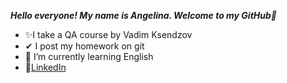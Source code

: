 ***Hello everyone! My name is Angelina. Welcome to my GitHub👋***
+ ✨I take a QA course by Vadim Ksendzov
+ ✔ I post my homework on git
+ 🌱 I’m currently learning English
+ 🧷[LinkedIn](https://www.linkedin.com/in/%D0%B0%D0%BD%D0%B3%D0%B5%D0%BB%D0%B8%D0%BD%D0%B0-%D0%B3%D1%80%D0%B8%D0%B1-30200664/"Subscribe_to_my_linkedin") 
